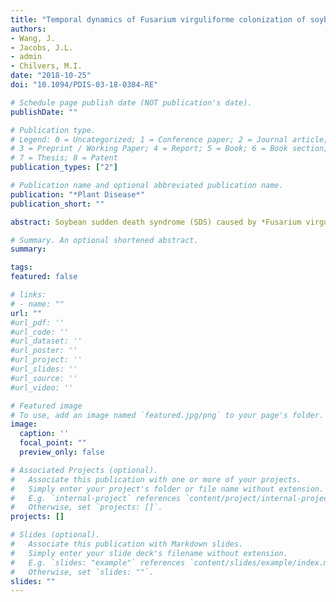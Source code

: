 ```yaml
---
title: "Temporal dynamics of Fusarium virguliforme colonization of soybean roots"
authors:
- Wang, J.
- Jacobs, J.L.
- admin
- Chilvers, M.I.
date: "2018-10-25"
doi: "10.1094/PDIS-03-18-0384-RE"

# Schedule page publish date (NOT publication's date).
publishDate: ""

# Publication type.
# Legend: 0 = Uncategorized; 1 = Conference paper; 2 = Journal article;
# 3 = Preprint / Working Paper; 4 = Report; 5 = Book; 6 = Book section;
# 7 = Thesis; 8 = Patent
publication_types: ["2"]

# Publication name and optional abbreviated publication name.
publication: "*Plant Disease*"
publication_short: ""

abstract: Soybean sudden death syndrome (SDS) caused by *Fusarium virguliforme* is one of the most yield limiting soybean diseases in the United States. SDS disease symptoms include root rot and foliar symptoms induced by fungal toxins. Soybean cultivar resistance is one of the most effective SDS disease management options, but no cultivar displays complete resistance. Soybean SDS foliar symptoms are the primary phenotype used to screen and breed for SDS resistance. Root rot or root colonization measures are seldom utilized, partly due to the lack of convenient and accurate methods for quantification of *F. virguliforme*. In this study, greenhouse and field experiments were conducted to determine the temporal dynamics of *F. virguliforme* colonization of soybean roots using quantitative real-time PCR (qPCR). The infection coefficient (IC), or ratio of *F. virguliforme* DNA to soybean DNA, was determined in soybean cultivars with different SDS foliar resistance ratings. In greenhouse experiments, *F. virguliforme* was detected in all cultivars 7 days after planting (DAP), with a peak in IC at 14 DAP. All soybean cultivars developed SDS foliar symptoms, but *F. virguliforme* soybean root colonization levels did not significantly correlate with SDS foliar symptom severity. In field experiments, SDS foliar symptoms developed among soybean cultivars in alignment with provided foliar resistance ratings; however, the *F. virguliforme* IC were not significantly different between SDS foliar symptomatic and asymptomatic cultivars. *F. virguliforme* was detected in all cultivars at the first sample collection point 25 DAP (V3 vegetative growth stage), and the IC increased throughout the season, peaking at the last sample collection point 153 DAP (postharvest). Collectively, appearance and disease severity ratings of SDS foliar symptoms were not associated with *F. virguliforme* quantity in roots, suggesting a need to include *F. virguliforme* root colonization in breeding efforts to screen soybean germplasm for *F. virguliforme* root infection resistance. The findings also demonstrates root colonization of the pathogen on nonsymptomatic soybean cultivars leading to persistence of the pathogen in the field, and possible hidden yield loss.

# Summary. An optional shortened abstract.
summary: 

tags:
featured: false

# links:
# - name: ""
url: ""
#url_pdf: ''
#url_code: ''
#url_dataset: ''
#url_poster: ''
#url_project: ''
#url_slides: ''
#url_source: ''
#url_video: ''

# Featured image
# To use, add an image named `featured.jpg/png` to your page's folder. 
image:
  caption: ''
  focal_point: ""
  preview_only: false

# Associated Projects (optional).
#   Associate this publication with one or more of your projects.
#   Simply enter your project's folder or file name without extension.
#   E.g. `internal-project` references `content/project/internal-project/index.md`.
#   Otherwise, set `projects: []`.
projects: []

# Slides (optional).
#   Associate this publication with Markdown slides.
#   Simply enter your slide deck's filename without extension.
#   E.g. `slides: "example"` references `content/slides/example/index.md`.
#   Otherwise, set `slides: ""`.
slides: ""
---
```


